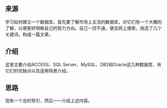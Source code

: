 来源
----
学习如何建立一个数据库，首先要了解市场上主流的数据库，对它们有一个大概的了解，以便更好明晰自己的努力方向。自己一窍不通，便去网上搜索，挑选了几个关键词，构成一篇文章。

介绍
----
这里主要介绍ACCESS、SQL Server、MySQL、DB2和Oracle这几种数据库，有它们的优缺点以及适用场景介绍。

思路
----
现有一个总的导引，然后一一介绍上述内容。
